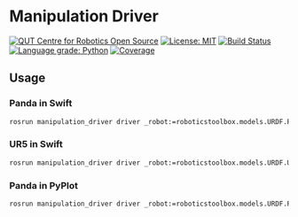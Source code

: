 # Manipulation Driver
[![QUT Centre for Robotics Open Source](https://github.com/qcr/qcr.github.io/raw/master/misc/badge.svg)](https://qcr.github.io)
[![License: MIT](https://img.shields.io/badge/License-MIT-yellow.svg)](https://opensource.org/licenses/MIT)
[![Build Status](https://github.com/suddrey-qut/manipulation_driver/workflows/Build/badge.svg?branch=master)](https://github.com/suddrey-qut/manipulation_driver/actions?query=workflow%3ABuild)
[![Language grade: Python](https://img.shields.io/lgtm/grade/python/g/suddrey-qut/manipulation_driver.svg?logo=lgtm&logoWidth=18)](https://lgtm.com/projects/g/suddrey-qut/manipulation_driver/context:python)
[![Coverage](https://codecov.io/gh/suddrey-qut/manipulation_driver/branch/master/graph/badge.svg)](https://codecov.io/gh/suddrey-qut/manipulation_driver)


## Usage

### Panda in Swift
```sh
rosrun manipulation_driver driver _robot:=roboticstoolbox.models.URDF.Panda _backend:=roboticstoolbox.backends.Swift
```

### UR5 in Swift
```sh
rosrun manipulation_driver driver _robot:=roboticstoolbox.models.URDF.UR5 _backend:=roboticstoolbox.backends.Swift
```

### Panda in PyPlot
```sh
rosrun manipulation_driver driver _robot:=roboticstoolbox.models.URDF.Panda _backend:=roboticstoolbox.backends.Swift
```
